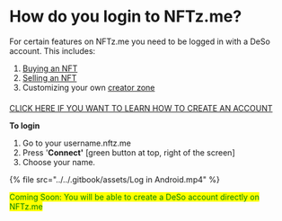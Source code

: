 # How do you login to NFTz.me?

For certain features on NFTz.me you need to be logged in with a DeSo account. This includes:&#x20;

1. [Buying an NFT](../../nft/buying-nft-intro/how-to-buy-an-nft.md)
2. [Selling an NFT](../../nft/selling-nft-intro/)&#x20;
3. Customizing your own [creator zone](../../creator-zone/creator-zone-intro/)

####

[CLICK HERE IF YOU WANT TO LEARN HOW TO CREATE AN ACCOUNT](how-do-you-make-a-deso-identity.md)

**To login**

1. Go to your username.nftz.me
2. Press '**Connect'** \[green button at top, right of the screen]
3. Choose your name.

{% file src="../../.gitbook/assets/Log in Android.mp4" %}

<mark style="color:green;">Coming Soon: You will be able to create a DeSo account directly on NFTz.me</mark>
